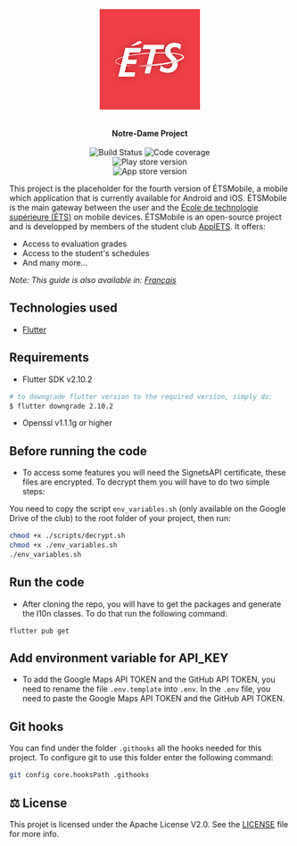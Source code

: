 <div align="center">
  <img src="https://raw.githubusercontent.com/ApplETS/Notre-Dame/master/docs/images/ETS_logo.png" />
  <p>
    <br /><strong>Notre-Dame Project</strong>
    <br />
    <br />
    <a href="https://github.com/ApplETS/Notre-Dame/actions/workflows/main-workflow.yaml" style="text-decoration: none;">
        <img src="https://github.com/ApplETS/Notre-Dame/actions/workflows/main-workflow.yaml/badge.svg?branch=master" alt="Build Status"/>
    </a>
    <img src="https://img.shields.io/endpoint?url=https://gist.githubusercontent.com/clubapplets-server/e51406de3b919a69f396642a2bcb413c/raw/notre_dame_master_badge_coverage.json" alt="Code coverage"/>
    <br />
    <img src="https://img.shields.io/endpoint?color=green&logo=google-play&logoColor=green&url=https%3A%2F%2Fplayshields.herokuapp.com%2Fplay%3Fi%3Dca.etsmtl.applets.etsmobile%26l%3DPlay%2520Store%2520version%26m%3D%24version" alt="Play store version"/>
    <br />
    <img src="https://img.shields.io/itunes/v/557463461?label=App%20Store%20version&logo=appstore" alt="App store version"/>
    <br />
  </p>
</div>

This project is the placeholder for the fourth version of ÉTSMobile, a mobile which application that is currently
available for Android and iOS. ÉTSMobile is the main gateway between the user and
the [École de technologie supérieure (ÉTS)](https://www.etsmtl.ca/) on mobile devices. ÉTSMobile is an open-source
project and is developped by members of the student club [ApplETS](https://clubapplets.ca/). It offers:

* Access to evaluation grades
* Access to the student's schedules
* And many more...

_Note: This guide is also available in: [Français](https://github.com/ApplETS/Notre-Dame/blob/master/README.fr.md)_

## Technologies used

* [Flutter](https://flutter.dev)

## Requirements

- Flutter SDK v2.10.2
```sh
# to downgrade flutter version to the required version, simply do:
$ flutter downgrade 2.10.2
```
- Openssl v1.1.1g or higher

## Before running the code

- To access some features you will need the SignetsAPI certificate, these files are encrypted. To decrypt them you will have to do two simple steps:

You need to copy the script `env_variables.sh` (only available on the Google Drive of the club) to the root folder of your project, then run:

```sh
chmod +x ./scripts/decrypt.sh
chmod +x ./env_variables.sh
./env_variables.sh
```

## Run the code

- After cloning the repo, you will have to get the packages and generate the l10n classes. To do that run the following
  command:

```
flutter pub get
```

## Add environment variable for API_KEY

- To add the Google Maps API TOKEN and the GitHub API TOKEN, you need to rename the file `.env.template` into `.env`. In
  the `.env` file, you need to paste the Google Maps API TOKEN and the GitHub API TOKEN.

## Git hooks

You can find under the folder `.githooks` all the hooks needed for this project. To configure git to use this folder
enter the following command:

```bash
git config core.hooksPath .githooks
```

## ⚖️ License

This projet is licensed under the Apache License V2.0. See
the [LICENSE](https://github.com/ApplETS/Notre-Dame/blob/master/LICENSE) file for more info.
